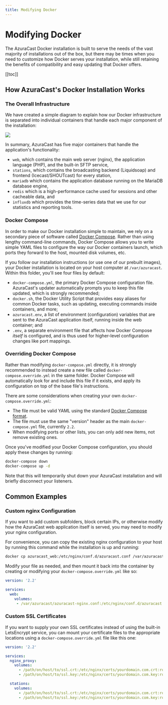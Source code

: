 ```yaml
---
title: Modifying Docker
---
```


# Modifying Docker

The AzuraCast Docker installation is built to serve the needs of the vast majority of installations out of the box, but there may be times when you need to customize how Docker serves your installation, while still retaining the benefits of compatibility and easy updating that Docker offers.

[[toc]]

## How AzuraCast's Docker Installation Works

### The Overall Infrastructure

We have created a simple diagram to explain how our Docker infrastructure is separated into individual containers that handle each major component of the installation:

![](/img/docker_infrastructure.png)

In summary, AzuraCast has five major containers that handle the application's functionality:
 - `web`, which contains the main web server (nginx), the application language (PHP), and the built-in SFTP service,
 - `stations`, which contains the broadcasting backend (Liquidsoap) and frontend (Icecast/SHOUTcast) for every station,
 - `mariadb` which contains the application database running on the MariaDB database engine,
 - `redis` which is a high-performance cache used for sessions and other cacheable data, and
 - `influxdb` which provides the time-series data that we use for our statistics and reporting tools.

 ### Docker Compose

In order to make our Docker installation simple to maintain, we rely on a secondary piece of software called [Docker Compose](https://docs.docker.com/compose/). Rather than using lengthy command-line commands, Docker Compose allows you to write simple YAML files to configure the way our Docker containers launch, which ports they forward to the host, mounted disk volumes, etc.

If you follow our installation instructions (or use one of our prebuilt images), your Docker installation is located on your host computer at `/var/azuracast`. Within this folder, you'll see four files by default:

 - `docker-compose.yml`, the primary Docker Compose configuration file. AzuraCast's updater automatically prompts you to keep this file updated, which is strongly recommended;
 - `docker.sh`, the Docker Utility Script that provides easy aliases for common Docker tasks, such as updating, executing commands inside containers, and more;
 - `azuracast.env`, a list of environment (configuration) variables that are sent to the AzuraCast application itself, running inside the web container; and
 - `.env`, a separate environment file that affects how Docker Compose _itself_ is configured, and is thus used for higher-level configuration changes like port mappings.

### Overriding Docker Compose

Rather than modifying `docker-compose.yml` directly, it is strongly recommended to instead create a new file called `docker-compose.override.yml` in the same folder. Docker Compose will automatically look for and include this file if it exists, and apply its configuration on top of the base file's instructions.

There are some considerations when creating your own `docker-compose.override.yml`:

 - The file must be valid YAML using the standard [Docker Compose format](https://docs.docker.com/compose/compose-file/compose-file-v2/).
 - The file must use the same "version" header as the main `docker-compose.yml` file, currently `2.2`.
 - When modifying ports or other lists, you can only add new items, not remove existing ones.

Once you've modified your Docker Compose configuration, you should apply these changes by running:

```sh
docker-compose down
docker-compose up -d
```

Note that this will temporarily shut down your AzuraCast installation and will briefly disconnect your listeners.

## Common Examples

### Custom nginx Configuration

If you want to add custom subfolders, block certain IPs, or otherwise modify how the AzuraCast web application itself is served, you may need to modify your nginx configuration.

For convenience, you can copy the existing nginx configuration to your host by running this command while the installation is up and running:

```sh
docker cp azuracast_web:/etc/nginx/conf.d/azuracast.conf /var/azuracast/azuracast-nginx.conf
```

Modify your file as needed, and then mount it back into the container by creating or modifying your `docker-compose.override.yml` like so:

```yaml
version: '2.2'

services:
  web:
    volumes:
     - /var/azuracast/azuracast-nginx.conf:/etc/nginx/conf.d/azuracast.conf:ro
```

### Custom SSL Certificates

If you want to supply your own SSL certificates instead of using the built-in LetsEncrypt service, you can mount your certificate files to the appropriate locations using a `docker-compose.override.yml` file like this one:

```yaml
version: '2.2'

services:
  nginx_proxy:
    volumes:
      - /path/on/host/to/ssl.crt:/etc/nginx/certs/yourdomain.com.crt:ro
      - /path/on/host/to/ssl.key:/etc/nginx/certs/yourdomain.com.key:ro

  stations:
    volumes:
      - /path/on/host/to/ssl.crt:/etc/nginx/certs/yourdomain.com.crt:ro
      - /path/on/host/to/ssl.key:/etc/nginx/certs/yourdomain.com.key:ro
```
